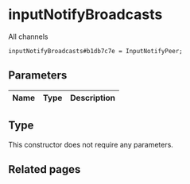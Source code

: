 # inputNotifyBroadcasts
All channels

```
inputNotifyBroadcasts#b1db7c7e = InputNotifyPeer;
```

## Parameters
| Name | Type | Description |
| ---- | :----: | ----------- |


## Type
This constructor does not require any parameters.

## Related pages
